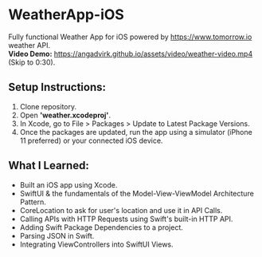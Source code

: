 # WeatherApp-iOS
Fully functional Weather App for iOS powered by https://www.tomorrow.io weather API. \
**Video Demo:** https://angadvirk.github.io/assets/video/weather-video.mp4 (Skip to 0:30).

## Setup Instructions:
1. Clone repository. 
2. Open **'weather.xcodeproj'**. 
3. In Xcode, go to File > Packages > Update to Latest Package Versions.
4. Once the packages are updated, run the app using a simulator (iPhone 11 preferred) or your connected iOS device.

## What I Learned:
* Built an iOS app using Xcode.
* SwiftUI & the fundamentals of the Model-View-ViewModel Architecture Pattern. 
* CoreLocation to ask for user's location and use it in API Calls. 
* Calling APIs with HTTP Requests using Swift's built-in HTTP API. 
* Adding Swift Package Dependencies to a project. 
* Parsing JSON in Swift.
* Integrating ViewControllers into SwiftUI Views.
